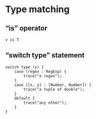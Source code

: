 # Type matching

## “is” operator

```
v is T
```

## “switch type” statement

```
switch type (v) {
    case (regex : RegExp) {
        trace("a regex");
    }
    case ([x, y] : [Number, Number]) {
        trace("a tuple of double");
    }
    default {
        trace("any other");
    }
}
```